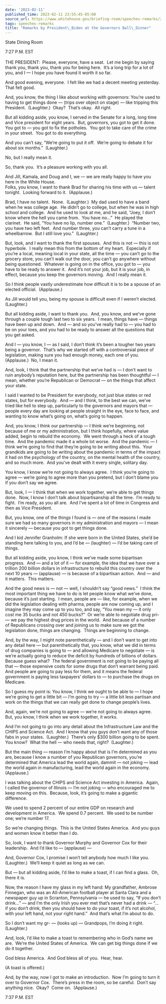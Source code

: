 ```yaml
---
date: '2023-02-11'
published_time: 2023-02-11 23:55:45-05:00
source_url: https://www.whitehouse.gov/briefing-room/speeches-remarks/2023/02/11/remarks-by-president-biden-at-the-governors-ball-dinner/
tags: speeches-remarks
title: "Remarks by President\_Biden at the Governors Ball\_Dinner"
---
```

 
State Dining Room

7:27 P.M. EST  
   
THE PRESIDENT:  Please, everyone, have a seat.  Let me begin by saying
thank you, thank you, thank you for being here.  It’s a long trip for a
lot of you, and I — I hope you have found it worth it so far.

And good evening, everyone.  I felt like we had a decent meeting
yesterday.  That felt good.

And, you know, the thing I like about working with governors: You’re
used to having to get things done — (trips over object on stage) — like
tripping this President.  (Laughter.)  Okay?  That’s okay.  All right.

But all kidding aside, you know, I served in the Senate for a long, long
time and Vice president for eight years.  But, governors, you got to get
it done.  You got to — you got to fix the potholes.  You got to take
care of the crime in your street.  You got to do everything.

And you can’t say, “We’re going to put it off.  We’re going to debate it
for about six months.”  (Laughter.) 

No, but I really mean it. 

So, thank you.  It’s a pleasure working with you all. 

And Jill, Kamala, and Doug and I, we — we are really happy to have you
here in the White House.  
Folks, you know, I want to thank Brad for sharing his time with us —
talent tonight.  Looking forward to it.  (Applause.)

Brad, I have no talent.  None.  (Laughter.)  My dad used to have a band
when he was college age.  He didn’t go to college, but when he was in
high school and college.  And he used to look at me, and he said, “Joey,
I don’t know where the hell you came from.  You have no…”  He played the
clarinet.  He said, “You have no lip, number one.”  (Laughter.)  “Number
two, you have two left feet.  And number three, you can’t carry a tune
in a wheelbarrow.  But I still love you.”  (Laughter.) 

But, look, and I want to thank the first spouses.  And this is not —
this is not hyperbole.  I really mean this from the bottom of my heart. 
Especially if you’re a local, meaning local in your state, all the time
— you can’t go to the grocery store, you can’t walk out the door, you
can’t go anywhere without being questioned.  Whatever is going on in the
office, you got to — you have to be ready to answer it.  And it’s not
your job, but it is your job, in effect, because you keep the governors
moving.  And I really mean it. 

So I think people vastly underestimate how difficult it is to be a
spouse of an elected official.  (Applause.)

As Jill would tell you, being my spouse is difficult even if I weren’t
elected.  (Laughter.)

But all kidding aside, I want to thank you.  And, you know, and we’ve
gone through a couple tough last two to six years.  I mean, things have
— things have been up and down.  And — and so you’ve really had to — you
had to be on your toes, and you had to be ready to answer all the
questions that you get asked.

And I — you know, I — as I said, I don’t think it’s been a tougher two
years being a governor.  That’s why we started off with a controversial
piece of legislation, making sure you had enough money, each one of
you.  (Applause.)  No, I mean it.

And, look, I think that the partnership that we’ve had is — I don’t want
to ruin anybody’s reputation here, but the partnership has been
thoughtful — I mean, whether you’re Republican or Democrat — on the
things that affect your state.

I said I wanted to be President for everybody, not just blue states or
red states, but for everybody.  And — and I think, to the best we can,
we’ve tried like hell to step up, particularly to the governors and
mayors that — people every day are looking at people straight in the
eye, face to face, and wanting to know what’s going on, what’s going to
happen.

And, you know, I think our partnership — I think we’re beginning, not
because of me or my administration, but I think hopefully, where value
added, begin to rebuild the economy.  We went through a heck of a tough
time.  And the pandemic made it a whole lot worse.  And the pandemic — I
think we’re going to find that they’re going to be writing about this. 
Your grandkids are going to be writing about the pandemic in terms of
the impact it had on the psychology of the country, on the mental health
of the country, and so much more.  And you’ve dealt with it every
single, solitary day.

You know, I know we’re not going to always agree.  I think you’re going
to agree — we’re going to agree more than you pretend, but I don’t blame
you if you don’t say we agree.

But, look, I — I think that when we work together, we’re able to get
things done.  Now, I know I don’t talk about bipartisanship all the
time.  I’m ready to fight.  I’m ready, as you all are.  And I’ve spent a
lot of time in Congress and then as Vice President.

But, you know, one of the things I found is — one of the reasons I made
sure we had so many governors in my administration and mayors — I mean
it sincerely — because you got to get things done.

And I kid Jennifer Granholm: If she were born in the United States,
she’d be standing here talking to you, and I’d be — (laughter) — I’d be
taking care of things.

But all kidding aside, you know, I think we’ve made some bipartisan
progress.  And — and a lot of it — for example, the idea that we have
over a trillion 200 billion dollars in infrastructure to rebuild this
country over the next 10 years — (applause) — is because of a bipartisan
action.  And — and it matters.  This matters.

And the good news is — not — well, I shouldn’t say “good news.”  I think
the most important thing we have to do is let people know what we’ve
done, because it’s just starting.  I mean, people are — like, for
example, when we did the legislation dealing with pharma, people are now
coming up, and I imagine they may come up to you too, and say, “You mean
my — it only cost me 35 bucks and not 450 bucks?”  Or we’re able to
negotiate drug pri- — we pay the highest drug prices in the world.  And
because of a number of Republicans crossing over and joining us to make
sure we got the legislation done, things are changing.  Things are
beginning to change.

And, by the way, I might note parenthetically — and I don’t want to get
into any detail here — but parenthetically that, you know, what we did
in terms of drug companies is going to — and allowing Medicare to
negotiate — is we’re actually going to reduce the deficit by hundreds of
billions of dollars.  Because guess what?  The federal government is not
going to be paying all that — those expensive costs for some drugs that
don’t warrant being paid.  And people are going to pay less for them,
and it means the federal government is paying less taxpayers’ dollars to
— to purchase the drugs on Medicare.

So I guess my point is: You know, I think we ought to be able to — I
hope we’re going to get a little bit — I’m going to try — a little bit
less partisan and work on the things that we can really get done to
change people’s lives.

And, again, we’re not going to agree — we’re not going to always agree. 
But, you know, I think when we work together, it works. 

And I’m not going to go into any detail about the Infrastructure Law and
the CHIPS and Science Act.  And I know that you guys don’t want any of
those fabs in your states.  (Laughter.)  There’s only $300 billion going
to be spent.  You know?  What the hell — who needs that, right? 
(Laughter.) 

But the main thing — reason I’m happy about that is I’m determined as
you are, because I know a number of you Republican governors, you’re
determined that America lead the world again, dammit — not joking — lead
the world again in manufacturing, lead the world again in the economy. 
(Applause.)

I was talking about the CHIPS and Science Act investing in America. 
Again, I called the governor of Illinois — I’m not joking — who
encouraged me to keep moving on this.  Because, look, it’s going to make
a gigantic difference.

We used to spend 2 percent of our entire GDP on research and development
in America.  We spend 0.7 percent.  We used to be number one; we’re
number 17. 

So we’re changing things.  This is the United States America.  And you
guys and women know it better than I do.

So, look, I want to thank Governor Murphy and Governor Cox for their
leadership.  And I’d like to — (applause) —

And, Governor Cox, I promise I won’t tell anybody how much I like you. 
(Laughter.)  We’ll keep it quiet as long as we can.

But — but all kidding aside, I’d like to make a toast, if I can find a
glass.  Oh, there it is. 

Now, the reason I have my glass in my left hand: My grandfather, Ambrose
Finnegan, who was an All-American football player at Santa Clara and a
newspaper guy up in Scranton, Pennsylvania — he used to say, “If you
don’t drink…” — and I’m the only Irish you ever met that’s never had a
drink — “…if you don’t drink, then you should have to do your toast, if
it’s not alcohol, with your left hand, not your right hand.”  And that’s
what I’m about to do.

So I don’t want my gr- — (looks up) — Grandpops, I’m doing it right. 
(Laughter.) 

And, look, I’d like to make a toast to remembering who in God’s name we
are.  We’re the United States of America.  We can get big things done if
we do it together. 

God bless America.  And God bless all of you.  Hear, hear. 

(A toast is offered.)

And, by the way, now I got to make an introduction.  Now I’m going to
turn it over to Governor Cox.  There’s press in the room, so be
careful.  Don’t say anything nice.  Okay?  Come on.  (Applause.)

7:37 P.M. EST
